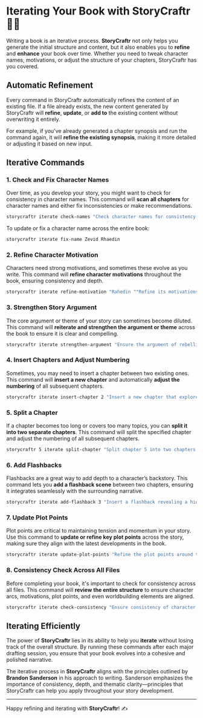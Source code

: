 # Iterating Your Book with StoryCraftr 📖🔄

Writing a book is an iterative process. **StoryCraftr** not only helps you generate the initial structure and content, but it also enables you to **refine** and **enhance** your book over time. Whether you need to tweak character names, motivations, or adjust the structure of your chapters, StoryCraftr has you covered.

## Automatic Refinement

Every command in StoryCraftr automatically refines the content of an existing file. If a file already exists, the new content generated by StoryCraftr will **refine**, **update**, or **add to** the existing content without overwriting it entirely.

For example, if you've already generated a chapter synopsis and run the command again, it will **refine the existing synopsis**, making it more detailed or adjusting it based on new input.

## Iterative Commands

### 1. Check and Fix Character Names

Over time, as you develop your story, you might want to check for consistency in character names. This command will **scan all chapters** for character names and either fix inconsistencies or make recommendations.

```bash
storycraftr iterate check-names "Check character names for consistency."
```

To update or fix a character name across the entire book:

```bash
storycraftr iterate fix-name Zevid Rhaedin
```

### 2. Refine Character Motivation

Characters need strong motivations, and sometimes these evolve as you write. This command will **refine character motivations** throughout the book, ensuring consistency and depth.

```bash
storycraftr iterate refine-motivation "Rahedin ""Refine its motivations in a story about rebellion against gods."
```

### 3. Strengthen Story Argument

The core argument or theme of your story can sometimes become diluted. This command will **reiterate and strengthen the argument or theme** across the book to ensure it is clear and compelling.

```bash
storycraftr iterate strengthen-argument "Ensure the argument of rebellion against divine control is clear."
```

### 4. Insert Chapters and Adjust Numbering

Sometimes, you may need to insert a chapter between two existing ones. This command will **insert a new chapter** and automatically **adjust the numbering** of all subsequent chapters.

```bash
storycraftr iterate insert-chapter 2 "Insert a new chapter that explores a critical event from the protagonist’s past, shedding light on their true intentions and setting the stage for the conflict in chapter 1."
```

### 5. Split a Chapter

If a chapter becomes too long or covers too many topics, you can **split it into two separate chapters**. This command will split the specified chapter and adjust the numbering of all subsequent chapters.

```bash
storycraftr 5 iterate split-chapter "Split chapter 5 into two chapters."
```

### 6. Add Flashbacks

Flashbacks are a great way to add depth to a character’s backstory. This command lets you **add a flashback scene** between two chapters, ensuring it integrates seamlessly with the surrounding narrative.

```bash
storycraftr iterate add-flashback 3 "Insert a flashback revealing a hidden alliance the protagonist formed years ago, explaining a key turning point in the current events."
```

### 7. Update Plot Points

Plot points are critical to maintaining tension and momentum in your story. Use this command to **update or refine key plot points** across the story, making sure they align with the latest developments in the book.

```bash
storycraftr iterate update-plot-points "Refine the plot points around the rebellion’s climax."
```

### 8. Consistency Check Across All Files

Before completing your book, it's important to check for consistency across all files. This command will **review the entire structure** to ensure character arcs, motivations, plot points, and even worldbuilding elements are aligned.

```bash
storycraftr iterate check-consistency "Ensure consistency of character arcs and motivations throughout the story."
```

## Iterating Efficiently

The power of **StoryCraftr** lies in its ability to help you **iterate** without losing track of the overall structure. By running these commands after each major drafting session, you ensure that your book evolves into a cohesive and polished narrative.

The iterative process in **StoryCraftr** aligns with the principles outlined by **Brandon Sanderson** in his approach to writing. Sanderson emphasizes the importance of consistency, depth, and thematic clarity—principles that StoryCraftr can help you apply throughout your story development.

---

Happy refining and iterating with **StoryCraftr**! ✍️
